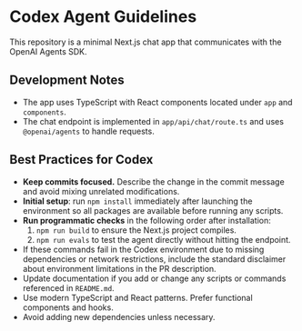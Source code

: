 # Codex Agent Guidelines

This repository is a minimal Next.js chat app that communicates with the OpenAI Agents SDK.

## Development Notes

- The app uses TypeScript with React components located under `app` and `components`.
- The chat endpoint is implemented in `app/api/chat/route.ts` and uses `@openai/agents` to handle requests.

## Best Practices for Codex

- **Keep commits focused.** Describe the change in the commit message and avoid mixing unrelated modifications.
- **Initial setup**: run `npm install` immediately after launching the environment so all packages are available before running any scripts.
- **Run programmatic checks** in the following order after installation:
  1. `npm run build` to ensure the Next.js project compiles.
  2. `npm run evals` to test the agent directly without hitting the endpoint.
- If these commands fail in the Codex environment due to missing dependencies or network restrictions, include the standard disclaimer about environment limitations in the PR description.
- Update documentation if you add or change any scripts or commands referenced in `README.md`.
- Use modern TypeScript and React patterns. Prefer functional components and hooks.
- Avoid adding new dependencies unless necessary.

